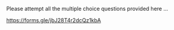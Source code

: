 Please attempt all the multiple choice questions provided here ...

https://forms.gle/jbJ28T4r2dcQz1kbA


